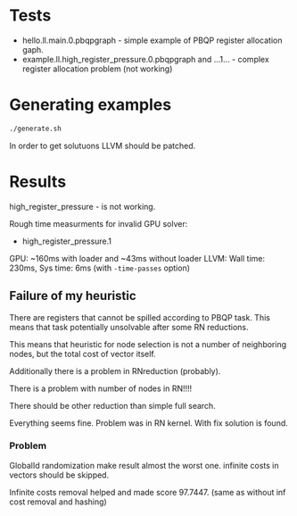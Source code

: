 # Tests
- hello.ll.main.0.pbqpgraph - simple example of PBQP register allocation gaph.
- example.ll.high_register_pressure.0.pbqpgraph and ...1... - complex register allocation problem (not working)

# Generating examples
```bash
./generate.sh
```

In order to get solutuons LLVM should be patched.

# Results
high_register_pressure - is not working.

Rough time measurments for invalid GPU solver:
- high_register_pressure.1

GPU: ~160ms with loader and ~43ms without loader
LLVM: Wall time: 230ms, Sys time: 6ms (with `-time-passes` option)

## Failure of my heuristic
There are registers that cannot be spilled according to PBQP task.
This means that task potentially unsolvable after some RN reductions.

This means that heuristic for node selection is not a number of neighboring nodes, but the total cost of vector itself.

Additionally there is a problem in RNreduction (probably).

There is a problem with number of nodes in RN!!!!

There should be other reduction than simple full search.

Everything seems fine. Problem was in RN kernel. With fix solution is found.

### Problem
GlobalId randomization make result almost the worst one.
infinite costs in vectors should be skipped.

Infinite costs removal helped and made score 97.7447. (same as without inf cost removal and hashing)


